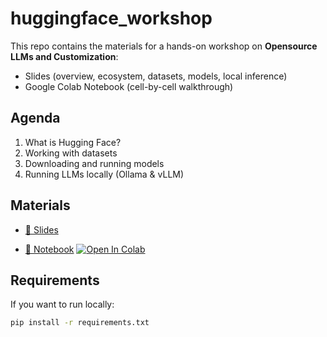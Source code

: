 # huggingface_workshop
This repo contains the materials for a hands-on workshop on **Opensource LLMs and Customization**:
- Slides (overview, ecosystem, datasets, models, local inference)
- Google Colab Notebook (cell-by-cell walkthrough)

## Agenda
1. What is Hugging Face?
2. Working with datasets
3. Downloading and running models
4. Running LLMs locally (Ollama & vLLM)

## Materials
- [📑 Slides](./huggingface_workshop_slides.pdf)
* [📑 Notebook](./huggingface_workshop.ipynb)
[![Open In Colab](https://colab.research.google.com/assets/colab-badge.svg)](https://colab.research.google.com/github/audiracmichelle/huggingface_workshop/blob/main/huggingface_workshop.ipynb)

## Requirements
If you want to run locally:

```bash
pip install -r requirements.txt
```
